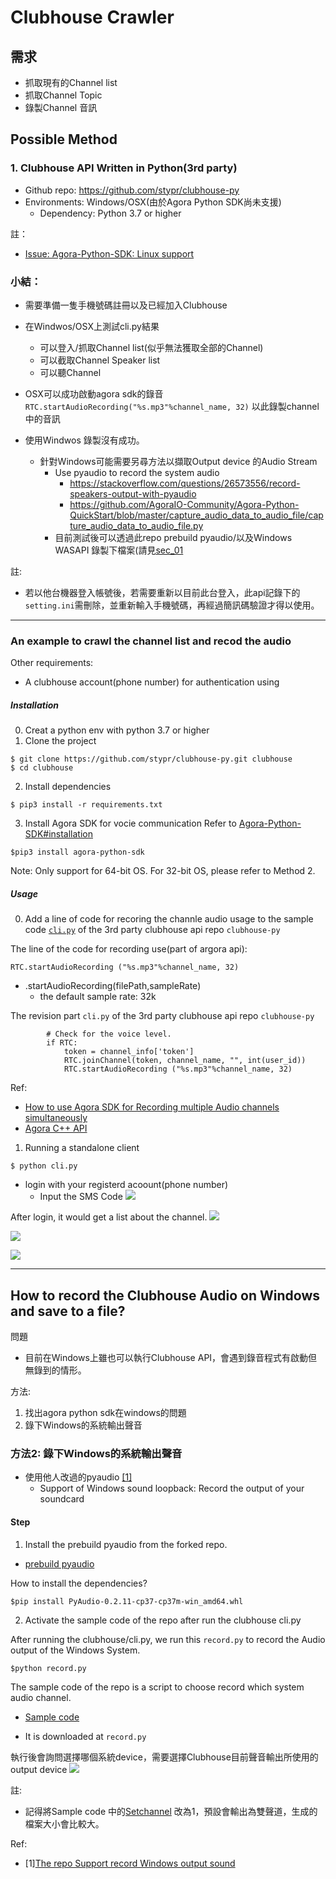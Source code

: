 # Clubhouse Crawler

## 需求
- 抓取現有的Channel list
- 抓取Channel Topic
- 錄製Channel 音訊


## Possible Method

### 1. Clubhouse API Written in Python(3rd party)
- Github repo: https://github.com/stypr/clubhouse-py
- Environments: Windows/OSX(由於Agora Python SDK尚未支援)
    - Dependency: Python 3.7 or higher

註：
- [Issue: Agora-Python-SDK: Linux support](https://github.com/AgoraIO-Community/Agora-Python-SDK/issues/1)

### 小結：
- 需要準備一隻手機號碼註冊以及已經加入Clubhouse
- 在Windwos/OSX上測試cli.py結果
    - 可以登入/抓取Channel list(似乎無法獲取全部的Channel)
    - 可以截取Channel Speaker list
    - 可以聽Channel

- OSX可以成功啟動agora sdk的錄音 ``` RTC.startAudioRecording("%s.mp3"%channel_name, 32)``` 以此錄製channel中的音訊
-  使用Windwos 錄製沒有成功。
    -  針對Windows可能需要另尋方法以擷取Output device 的Audio Stream
        - Use pyaudio to record the system audio
            - https://stackoverflow.com/questions/26573556/record-speakers-output-with-pyaudio
            - https://github.com/AgoraIO-Community/Agora-Python-QuickStart/blob/master/capture_audio_data_to_audio_file/capture_audio_data_to_audio_file.py
        - 目前測試後可以透過此repo prebuild pyaudio/以及Windows WASAPI 錄製下檔案(請見[sec_01](#sec_01)

註:
- 若以他台機器登入帳號後，若需要重新以目前此台登入，此api記錄下的```setting.ini```需刪除，並重新輸入手機號碼，再經過簡訊碼驗證才得以使用。
---
### An example to crawl the channel list and recod the audio
Other requirements:
- A clubhouse account(phone number) for authentication using


##### Installation
0. Creat a python env with python 3.7 or higher
1. Clone the project
```
$ git clone https://github.com/stypr/clubhouse-py.git clubhouse
$ cd clubhouse
```
2. Install dependencies 
```
$ pip3 install -r requirements.txt
```
3. Install Agora SDK for vocie communication
Refer to [Agora-Python-SDK#installation](https://github.com/AgoraIO-Community/Agora-Python-SDK#installation)
```
$pip3 install agora-python-sdk
```
Note: Only support for 64-bit OS. For 32-bit OS, please refer to Method 2.

##### Usage
0. Add a line of code for recoring the channle audio usage to the sample code [```cli.py```](https://github.com/stypr/clubhouse-py/blob/5d4627f9fad4f689aafb8300a1c7086b74c6cb16/cli.py) of the 3rd party clubhouse api repo ```clubhouse-py```

The line of the code for recording use(part of argora api):
```=python
RTC.startAudioRecording ("%s.mp3"%channel_name, 32)
```
- .startAudioRecording(filePath,sampleRate)
    - the default sample rate: 32k


The revision part  ```cli.py``` of the 3rd party clubhouse api repo ```clubhouse-py```

```=python=253
        # Check for the voice level.
        if RTC:
            token = channel_info['token']
            RTC.joinChannel(token, channel_name, "", int(user_id))
            RTC.startAudioRecording ("%s.mp3"%channel_name, 32)
```
Ref:
- [How to use Agora SDK for Recording multiple Audio channels simultaneously](https://stackoverflow.com/questions/66951670/how-to-use-agora-sdk-for-recording-multiple-audio-channels-simultaneously)
- [Agora C++ API](https://docs.agora.io/en/Video/API%20Reference/cpp/v3.1.2/classagora_1_1rtc_1_1_i_rtc_engine.html#a3c05d82c97a9d63ebda116b9a1e5ca3f)

1. Running a standalone client
```
$ python cli.py
```

- login with your registerd acoount(phone number)
    - Input the SMS Code
![](https://i.imgur.com/XciGIrc.png)

After login, it would get a list about the channel. 
![](https://i.imgur.com/EHMPBKL.jpg)


![](https://i.imgur.com/7kBJnrW.jpg)

![](https://i.imgur.com/lQei0Rc.png)

---
## How to record the Clubhouse Audio on Windows and save to a file?
<a id='sec_01'></a>

問題
- 目前在Windows上雖也可以執行Clubhouse API，會遇到錄音程式有啟動但無錄到的情形。

方法:
1. 找出agora python sdk在windows的問題
2. 錄下Windows的系統輸出聲音

### 方法2: 錄下Windows的系統輸出聲音

- 使用他人改過的pyaudio [[1]](https://github.com/intxcc/pyaudio_portaudio)
    - Support of Windows sound loopback: Record the output of your soundcard

#### Step
1. Install the prebuild pyaudio from the forked repo.
  - [prebuild pyaudio](https://github.com/intxcc/pyaudio_portaudio/releases/download/1.1.1/PyAudio-0.2.11-cp37-cp37m-win_amd64.whl)

How to install the dependencies?
```
$pip install PyAudio-0.2.11-cp37-cp37m-win_amd64.whl
```
2. Activate the sample code of the repo after run the clubhouse cli.py

After running the clubhouse/cli.py, we run this ```record.py``` to 
record the Audio output of the Windows System.

```
$python record.py
```

The sample code of the repo is a script to choose record which system audio channel.

- [Sample code](https://github.com/intxcc/pyaudio_portaudio/blob/0713e32268633365e3a77ab191024eb26d4ec8d9/example/echo_python3.py)

- It is downloaded at ```record.py```

執行後會詢問選擇哪個系統device，需要選擇Clubhouse目前聲音輸出所使用的output device 
![](https://i.imgur.com/htk2YMD.png)


註:
- 記得將Sample code 中的[Setchannel](https://github.com/intxcc/pyaudio_portaudio/blob/0713e32268633365e3a77ab191024eb26d4ec8d9/example/echo_python3.py#L105) 改為1，預設會輸出為雙聲道，生成的檔案大小會比較大。


Ref:
- [1][The repo Support record Windows output sound](https://github.com/intxcc/pyaudio_portaudio)

